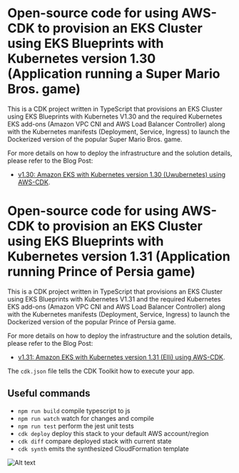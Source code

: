 # Open-source code for using AWS-CDK to provision an EKS Cluster using EKS Blueprints with Kubernetes version 1.30 (Application running a Super Mario Bros. game)

This is a CDK project written in TypeScript that provisions an EKS Cluster using EKS Blueprints with Kubernetes V1.30 and the required Kubernetes EKS add-ons (Amazon VPC CNI and AWS Load Balancer Controller) along with the Kubernetes manifests (Deployment, Service, Ingress) to launch the Dockerized version of the popular Super Mario Bros. game.

For more details on how to deploy the infrastructure and the solution details, please refer to the Blog Post:
* [v1.30: Amazon EKS with Kubernetes version 1.30 (Uwubernetes) using AWS-CDK](https://aws.plainenglish.io/amazon-eks-with-kubernetes-version-1-30-using-aws-cdk-99186e58dabb).


# Open-source code for using AWS-CDK to provision an EKS Cluster using EKS Blueprints with Kubernetes version 1.31 (Application running Prince of Persia game)

This is a CDK project written in TypeScript that provisions an EKS Cluster using EKS Blueprints with Kubernetes V1.31 and the required Kubernetes EKS add-ons (Amazon VPC CNI and AWS Load Balancer Controller) along with the Kubernetes manifests (Deployment, Service, Ingress) to launch the Dockerized version of the popular Prince of Persia game.

For more details on how to deploy the infrastructure and the solution details, please refer to the Blog Post:
* [v1.31: Amazon EKS with Kubernetes version 1.31 (Elli) using AWS-CDK](https://vivek-aws.medium.com/amazon-eks-with-kubernetes-version-1-31-elli-using-aws-cdk-a7a237ec709c).


The `cdk.json` file tells the CDK Toolkit how to execute your app.

## Useful commands

* `npm run build`   compile typescript to js
* `npm run watch`   watch for changes and compile
* `npm run test`    perform the jest unit tests
* `cdk deploy`      deploy this stack to your default AWS account/region
* `cdk diff`        compare deployed stack with current state
* `cdk synth`       emits the synthesized CloudFormation template

![Alt text](./eks.png?raw=true "EKS Cluster Deployed using EKS Blueprints")